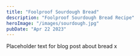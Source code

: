 ```yaml
---
title: "Foolproof Sourdough Bread"
description: "Foolproof Sourdough Bread Recipe"
heroImage: "/images/sourdough.jpg"
pubDate: "Apr 22 2023"
---
```


Placeholder text for blog post about bread x
